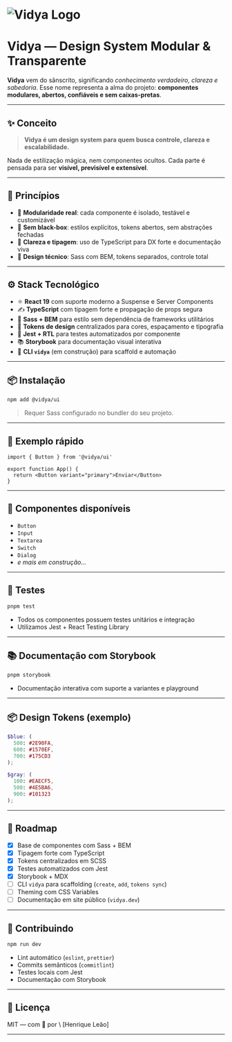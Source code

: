 # ![Vidya Logo](./assets/vidya-logo.png)

# **Vidya** — Design System Modular & Transparente

**Vidya** vem do sânscrito, significando *conhecimento verdadeiro, clareza e sabedoria*. Esse nome representa a alma do projeto: **componentes modulares, abertos, confiáveis e sem caixas-pretas**.

---

## ✨ Conceito

> **Vidya é um design system para quem busca controle, clareza e escalabilidade.**

Nada de estilização mágica, nem componentes ocultos. Cada parte é pensada para ser **visível, previsível e extensível**.

---

## 🧠 Princípios

* 🔹 **Modularidade real**: cada componente é isolado, testável e customizável
* 🔹 **Sem black-box**: estilos explícitos, tokens abertos, sem abstrações fechadas
* 🔹 **Clareza e tipagem**: uso de TypeScript para DX forte e documentação viva
* 🔹 **Design técnico**: Sass com BEM, tokens separados, controle total

---

## ⚙️ Stack Tecnológico

* ⚛️ **React 19** com suporte moderno a Suspense e Server Components
* ✍️ **TypeScript** com tipagem forte e propagação de props segura
* 💅 **Sass + BEM** para estilo sem dependência de frameworks utilitários
* 🧱 **Tokens de design** centralizados para cores, espaçamento e tipografia
* 🧪 **Jest + RTL** para testes automatizados por componente
* 📚 **Storybook** para documentação visual interativa
* 🧰 **CLI `vidya`** (em construção) para scaffold e automação

---

## 📦 Instalação

```bash
npm add @vidya/ui
```

> Requer Sass configurado no bundler do seu projeto.

---

## 🚀 Exemplo rápido

```tsx
import { Button } from '@vidya/ui'

export function App() {
  return <Button variant="primary">Enviar</Button>
}
```

---

## 📁 Componentes disponíveis

* `Button`
* `Input`
* `Textarea`
* `Switch`
* `Dialog`
* *e mais em construção...*

---

## 🧪 Testes

```bash
pnpm test
```

* Todos os componentes possuem testes unitários e integração
* Utilizamos Jest + React Testing Library

---

## 📚 Documentação com Storybook

```bash
pnpm storybook
```

* Documentação interativa com suporte a variantes e playground

---

## 📦 Design Tokens (exemplo)

```scss
$blue: (
  500: #2E90FA,
  600: #1570EF,
  700: #175CD3
);

$gray: (
  100: #EAECF5,
  500: #4E5BA6,
  900: #101323
);
```

---

## 🧩 Roadmap

* [x] Base de componentes com Sass + BEM
* [x] Tipagem forte com TypeScript
* [x] Tokens centralizados em SCSS
* [x] Testes automatizados com Jest
* [x] Storybook + MDX
* [ ] CLI `vidya` para scaffolding (`create`, `add`, `tokens sync`)
* [ ] Theming com CSS Variables
* [ ] Documentação em site público (`vidya.dev`)

---

## 🤝 Contribuindo

```bash
npm run dev
```

* Lint automático (`eslint`, `prettier`)
* Commits semânticos (`commitlint`)
* Testes locais com Jest
* Documentação com Storybook

---

## 📄 Licença

MIT — com 💙 por \ [Henrique Leão]

---
